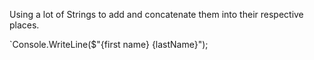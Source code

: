 Using a lot of Strings to add and concatenate them into their respective places. 

`Console.WriteLine($"{first name} {lastName}");

